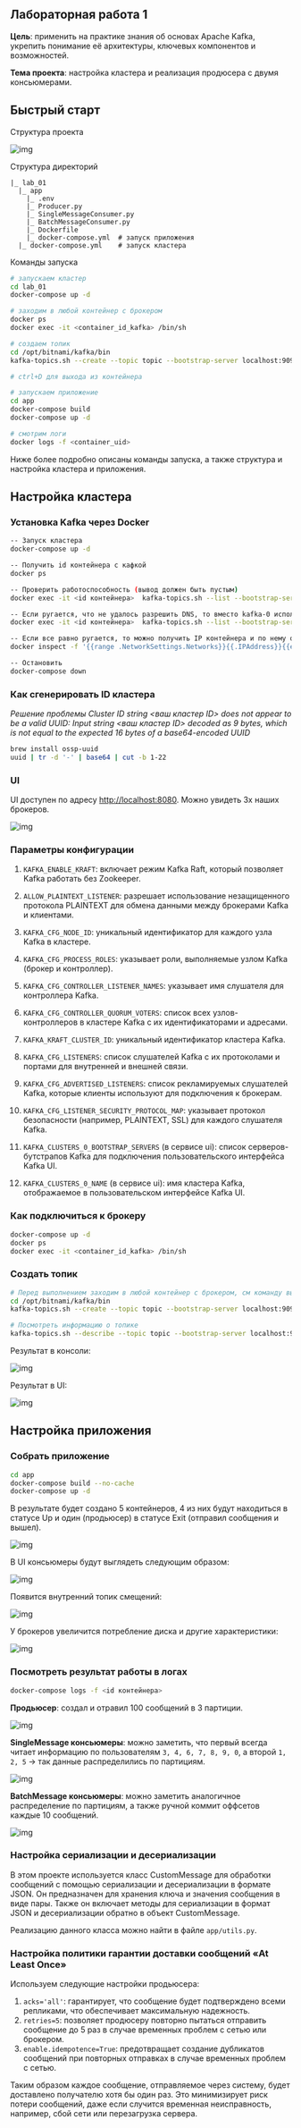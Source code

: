 ## Лабораторная работа 1

**Цель**: применить на практике знания об основах Apache Kafka, укрепить понимание её архитектуры, ключевых компонентов и возможностей.

**Тема проекта**: настройка кластера и реализация продюсера с двумя консьюмерами. 

## Быстрый старт

Структура проекта

![img](img/kafka_lab_01.svg)

Структура директорий

```
|_ lab_01
  |_ app
    |_ .env
    |_ Producer.py
    |_ SingleMessageConsumer.py
    |_ BatchMessageConsumer.py
    |_ Dockerfile
    |_ docker-compose.yml  # запуск приложения
  |_ docker-compose.yml    # запуск кластера
```

Команды запуска

```bash
# запускаем кластер
cd lab_01
docker-compose up -d

# заходим в любой контейнер с брокером
docker ps
docker exec -it <container_id_kafka> /bin/sh

# создаем топик
cd /opt/bitnami/kafka/bin
kafka-topics.sh --create --topic topic --bootstrap-server localhost:9092 --partitions 3 --replication-factor 2

# ctrl+D для выхода из контейнера

# запускаем приложение
cd app
docker-compose build
docker-compose up -d

# смотрим логи
docker logs -f <container_uid>
```

Ниже более подробно описаны команды запуска, а также структура и настройка кластера и приложения.

## Настройка кластера

### Установка Kafka через Docker

```bash
-- Запуск кластера
docker-compose up -d

-- Получить id контейнера с кафкой
docker ps

-- Проверить работоспособность (вывод должен быть пустым)
docker exec -it <id контейнера>  kafka-topics.sh --list --bootstrap-server kafka-0:9092 

-- Если ругается, что не удалось разрешить DNS, то вместо kafka-0 используем localhost
docker exec -it <id контейнера>  kafka-topics.sh --list --bootstrap-server localhost:9092 

-- Если все равно ругается, то можно получить IP контейнера и по нему обратиться
docker inspect -f '{{range .NetworkSettings.Networks}}{{.IPAddress}}{{end}}' <id контейнера>

-- Остановить 
docker-compose down
```

### Как сгенерировать ID кластера

*Решение проблемы Cluster ID string <ваш кластер ID> does not appear to be a valid UUID: Input string <ваш кластер ID> decoded as 9 bytes, which is not equal to the expected 16 bytes of a base64-encoded UUID*

```bash
brew install ossp-uuid
uuid | tr -d '-' | base64 | cut -b 1-22
```

### UI

UI доступен по адресу [http://localhost:8080](http://localhost:8080). Можно увидеть 3х наших брокеров.

![img](img/ui.png)

### Параметры конфигурации

1. `KAFKA_ENABLE_KRAFT`: включает режим Kafka Raft, который позволяет Kafka работать без Zookeeper.

2. `ALLOW_PLAINTEXT_LISTENER`: разрешает использование незащищенного протокола PLAINTEXT для обмена данными между брокерами Kafka и клиентами.

3. `KAFKA_CFG_NODE_ID`: уникальный идентификатор для каждого узла Kafka в кластере.

4. `KAFKA_CFG_PROCESS_ROLES`: указывает роли, выполняемые узлом Kafka (брокер и контроллер).

5. `KAFKA_CFG_CONTROLLER_LISTENER_NAMES`: указывает имя слушателя для контроллера Kafka.

6. `KAFKA_CFG_CONTROLLER_QUORUM_VOTERS`: список всех узлов-контроллеров в кластере Kafka с их идентификаторами и адресами.

7. `KAFKA_KRAFT_CLUSTER_ID`: уникальный идентификатор кластера Kafka.

8. `KAFKA_CFG_LISTENERS`: список слушателей Kafka с их протоколами и портами для внутренней и внешней связи.

9. `KAFKA_CFG_ADVERTISED_LISTENERS`: список рекламируемых слушателей Kafka, которые клиенты используют для подключения к брокерам.

10. `KAFKA_CFG_LISTENER_SECURITY_PROTOCOL_MAP`: указывает протокол безопасности (например, PLAINTEXT, SSL) для каждого слушателя Kafka.

11. `KAFKA_CLUSTERS_0_BOOTSTRAP_SERVERS` (в сервисе ui): список серверов-бутстрапов Kafka для подключения пользовательского интерфейса Kafka UI.

12. `KAFKA_CLUSTERS_0_NAME` (в сервисе ui): имя кластера Kafka, отображаемое в пользовательском интерфейсе Kafka UI.


### Как подключиться к брокеру

```bash
docker-compose up -d
docker ps
docker exec -it <container_id_kafka> /bin/sh
```

### Создать топик

```bash
# Перед выполнением заходим в любой контейнер с брокером, см команду выше
cd /opt/bitnami/kafka/bin
kafka-topics.sh --create --topic topic --bootstrap-server localhost:9092 --partitions 3 --replication-factor 2

# Посмотреть информацию о топике
kafka-topics.sh --describe --topic topic --bootstrap-server localhost:9092
```

Результат в консоли:

![img](img/info_about_topic.png)

Результат в UI:

![img](img/topic_in_ui.png)

## Настройка приложения

### Собрать приложение

```bash
cd app
docker-compose build --no-cache
docker-compose up -d
```

В результате будет создано 5 контейнеров, 4 из них будут находиться в статусе Up и один (продьюсер) в статусе Exit (отправил сообщения и вышел).

![img](img/start_app_result.png)

В UI консьюмеры будут выглядеть следующим образом:

![img](img/consumers_ui.png)

Появится внутренний топик смещений:

![img](img/topic_after_app.png)

У брокеров увеличится потребление диска и другие характеристики:

![img](img/broker_after_app.png)

### Посмотреть результат работы в логах

```bash
docker-compose logs -f <id контейнера>
```

**Продьюсер**: создал и отравил 100 сообщений в 3 партиции.

![img](img/result_producer.png)

**SingleMessage консьюмеры**: можно заметить, что первый всегда читает информацию по пользователям `3, 4, 6, 7, 8, 9, 0`, а второй `1, 2, 5` -> так данные распределились по партициям.

![img](img/single_message_result.png)

**BatchMessage консьюмеры**: можно заметить аналогичное распределение по партициям, а также ручной коммит оффсетов каждые 10 сообщений.

![img](img/batch_message_result.png)


### Настройка сериализации и десериализации

В этом проекте используется класс CustomMessage для обработки сообщений с помощью сериализации и десериализации в формате JSON. Он предназначен для хранения ключа и значения сообщения в виде пары. Также он включает методы для сериализации в формат JSON и десериализации обратно в объект CustomMessage.

Реализацию данного класса можно найти в файле `app/utils.py`.

### Настройка политики гарантии доставки сообщений «At Least Once»

Используем следующие настройки продьюсера:

1. `acks='all'`: гарантирует, что сообщение будет подтверждено всеми репликами, что обеспечивает максимальную надежность.
2. `retries=5`: позволяет продюсеру повторно пытаться отправить сообщение до 5 раз в случае временных проблем с сетью или брокером.
3. `enable.idempotence=True`: предотвращает создание дубликатов сообщений при повторных отправках в случае временных проблем с сетью.

Таким образом каждое сообщение, отправляемое через систему, будет доставлено получателю хотя бы один раз. Это минимизирует риск потери сообщений, даже если случится временная неисправность, например, сбой сети или перезагрузка сервера.
